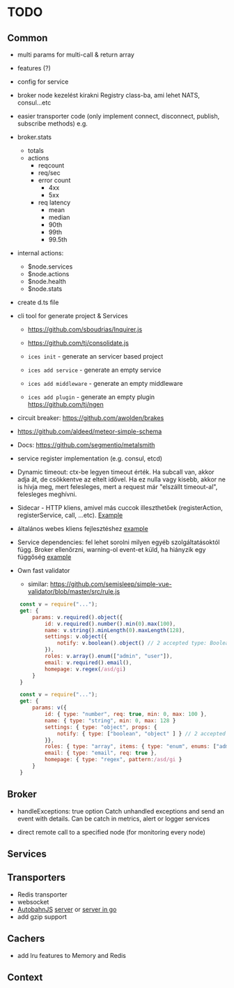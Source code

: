 # TODO

## Common
- multi params for multi-call & return array
- features (?)
- config for service 
- broker node kezelést kirakni Registry class-ba, ami lehet NATS, consul...etc
- easier transporter code (only implement connect, disconnect, publish, subscribe methods) e.g. 

- broker.stats
	- totals
	- actions
		- reqcount
		- req/sec
		- error count
			- 4xx
			- 5xx
		- req latency
			- mean
			- median
			- 90th
			- 99th
			- 99.5th

- internal actions:
	- $node.services
	- $node.actions
	- $node.health
	- $node.stats

- create d.ts file

- cli tool for generate project & Services
	- https://github.com/sboudrias/Inquirer.js
	- https://github.com/tj/consolidate.js

	- `ices init` - generate an servicer based project
	- `ices add service` - generate an empty service
	- `ices add middleware` - generate an empty middleware
	- `ices add plugin` - generate an empty plugin
	https://github.com/tj/ngen 

- circuit breaker: https://github.com/awolden/brakes
- https://github.com/aldeed/meteor-simple-schema

- Docs: https://github.com/segmentio/metalsmith

- service register implementation (e.g. consul, etcd)



- Dynamic timeout: ctx-be legyen timeout érték. Ha subcall van, akkor adja át, de csökkentve az eltelt idővel. Ha ez nulla vagy kisebb, akkor ne is hívja meg, mert felesleges, mert a request már "elszállt timeout-al", felesleges meghívni.
- Sidecar - HTTP kliens, amivel más cuccok illeszthetőek (registerAction, registerService, call, ...etc). [Example](https://github.com/micro/micro/tree/master/car)
- általános webes kliens fejlesztéshez [example](https://github.com/micro/micro/tree/master/web)


- Service dependencies: fel lehet sorolni milyen egyéb szolgáltatásoktól függ. Broker ellenőrzni, warning-ol event-et küld, ha hiányzik egy függőség [example](http://www.slideshare.net/adriancockcroft/microservices-whats-missing-oreilly-software-architecture-new-york#24)

- Own fast validator
	- similar: https://github.com/semisleep/simple-vue-validator/blob/master/src/rule.js
```js
	const v = require("...");
	get: {
		params: v.required().object({
			id: v.required().number().min(0).max(100),
			name: v.string().minLength(0).maxLength(128),
			settings: v.object({
				notify: v.boolean().object() // 2 accepted type: Boolean or Object
			}),
			roles: v.array().enum(["admin", "user"]),
			email: v.required().email(),
			homepage: v.regex(/asd/gi)
		}
	}
```

```js
	const v = require("...");
	get: {
		params: v({
			id: { type: "number", req: true, min: 0, max: 100 },
			name: { type: "string", min: 0, max: 128 }
			settings: { type: "object", props: {
				notify: { type: ["boolean", "object" ] } // 2 accepted type: Boolean or Object
			}},
			roles: { type: "array", items: { type: "enum", enums: ["admin", "user"]),
			email: { type: "email", req: true },
			homepage: { type: "regex", pattern:/asd/gi }
		}
	}
```


## Broker
- handleExceptions: true option
	Catch unhandled exceptions and send an event with details. Can be catch in metrics, alert or logger services

- direct remote call to a specified node (for monitoring every node)

## Services

## Transporters
- Redis transporter
- websocket
- [AutobahnJS](http://autobahn.ws/js/) [server](https://github.com/Orange-OpenSource/wamp.rt) or [server in go](https://github.com/jcelliott/turnpike)
- add gzip support

## Cachers
- add lru features to Memory and Redis

## Context
